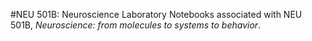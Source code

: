 #NEU 501B: Neuroscience Laboratory
Notebooks associated with NEU 501B, *Neuroscience: from molecules to systems to behavior*.
